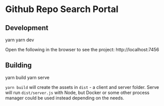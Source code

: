 # Github Repo Search Portal

## Development

yarn
yarn dev

Open the following in the browser to see the project: http://localhost:7456

## Building

yarn build
yarn serve

`yarn build` will create the assets in `dist` - a client and server folder. Serve will run `dist/server.js` with Node, but Docker or some other process manager could be used instead depending on the needs.
